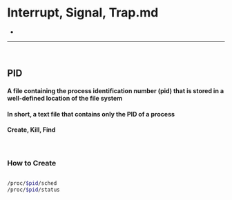 # Interrupt, Signal, Trap.md
> 
* 

<hr> 
<br>

## PID

#### A file containing the process identification number (pid) that is stored in a well-defined location of the file system
#### In short, a text file that contains only the PID of a process
#### Create, Kill, Find

<br>

### How to Create

```bash

/proc/$pid/sched
/proc/$pid/status

```
